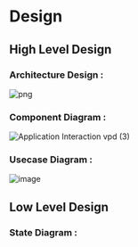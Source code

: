 # Design

## High Level Design 
### Architecture Design :
![png](https://user-images.githubusercontent.com/42568338/114740059-1e459100-9d67-11eb-97bf-0b09d856ef9c.png)

### Component Diagram :

![Application Interaction vpd (3)](https://user-images.githubusercontent.com/42568338/114747075-0de4e480-9d6e-11eb-97df-bca4982b3739.png)

### Usecase Diagram :

![image](https://user-images.githubusercontent.com/42568338/114763906-f5ca9080-9d80-11eb-9058-6db5986d2005.png)

## Low Level Design


### State Diagram :


